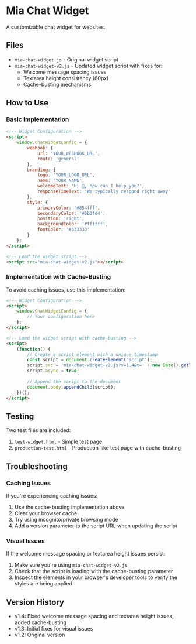 # Mia Chat Widget

A customizable chat widget for websites.

## Files

- `mia-chat-widget.js` - Original widget script
- `mia-chat-widget-v2.js` - Updated widget script with fixes for:
  - Welcome message spacing issues
  - Textarea height consistency (60px)
  - Cache-busting mechanisms

## How to Use

### Basic Implementation

```html
<!-- Widget Configuration -->
<script>
    window.ChatWidgetConfig = {
        webhook: {
            url: 'YOUR_WEBHOOK_URL',
            route: 'general'
        },
        branding: {
            logo: 'YOUR_LOGO_URL',
            name: 'YOUR_NAME',
            welcomeText: 'Hi 👋, how can I help you?',
            responseTimeText: 'We typically respond right away'
        },
        style: {
            primaryColor: '#854fff',
            secondaryColor: '#6b3fd4',
            position: 'right',
            backgroundColor: '#ffffff',
            fontColor: '#333333'
        }
    };
</script>

<!-- Load the widget script -->
<script src="mia-chat-widget-v2.js"></script>
```

### Implementation with Cache-Busting

To avoid caching issues, use this implementation:

```html
<!-- Widget Configuration -->
<script>
    window.ChatWidgetConfig = {
        // Your configuration here
    };
</script>

<!-- Load the widget script with cache-busting -->
<script>
    (function() {
        // Create a script element with a unique timestamp
        const script = document.createElement('script');
        script.src = 'mia-chat-widget-v2.js?v=1.4&t=' + new Date().getTime();
        script.async = true;
        
        // Append the script to the document
        document.body.appendChild(script);
    })();
</script>
```

## Testing

Two test files are included:

1. `test-widget.html` - Simple test page
2. `production-test.html` - Production-like test page with cache-busting

## Troubleshooting

### Caching Issues

If you're experiencing caching issues:

1. Use the cache-busting implementation above
2. Clear your browser cache
3. Try using incognito/private browsing mode
4. Add a version parameter to the script URL when updating the script

### Visual Issues

If the welcome message spacing or textarea height issues persist:

1. Make sure you're using `mia-chat-widget-v2.js`
2. Check that the script is loading with the cache-busting parameter
3. Inspect the elements in your browser's developer tools to verify the styles are being applied

## Version History

- v1.4: Fixed welcome message spacing and textarea height issues, added cache-busting
- v1.3: Initial fixes for visual issues
- v1.2: Original version 